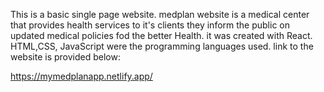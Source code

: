 This is a basic single page website. medplan website is a medical center that provides health services to it's clients they inform the public on updated medical policies fod the better Health. it was created with React. HTML,CSS, JavaScript were the programming languages used. link to the website is provided below:

https://mymedplanapp.netlify.app/



